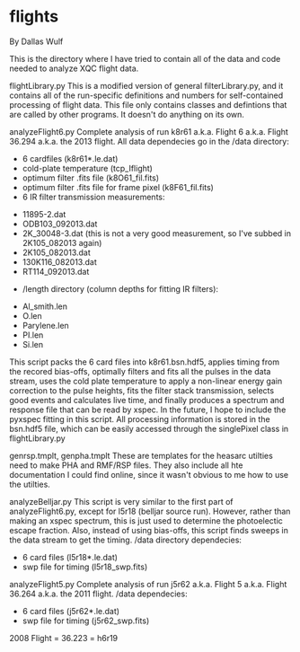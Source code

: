 # flights
By Dallas Wulf

This is the directory where I have tried to contain all of 
the data and code needed to analyze XQC flight data.

flightLibrary.py 
This is a modified version of general filterLibrary.py, and 
it contains all of the run-specific definitions and numbers 
for self-contained processing of flight data. This file only
contains classes and defintions that are called by other 
programs. It doesn't do anything on its own.

analyzeFlight6.py
Complete analysis of run k8r61 a.k.a. Flight 6 a.k.a. 
Flight 36.294 a.k.a. the 2013 flight.
All data dependecies go in the /data directory:
* 6 cardfiles (k8r61*.le.dat)
* cold-plate temperature (tcp_Iflight)
* optimum filter .fits file (k8O61_fil.fits)
* optimum filter .fits file for frame pixel (k8F61_fil.fits)
* 6 IR filter transmission measurements:
- 11895-2.dat
- ODB103_092013.dat
- 2K_30048-3.dat (this is not a very good measurement, so 
I've subbed in 2K105_082013 again)
- 2K105_082013.dat 
- 130K116_082013.dat
- RT114_092013.dat
* /length directory (column depths for fitting IR filters):
- Al_smith.len
- O.len
- Parylene.len
- PI.len
- Si.len

This script packs the 6 card files into k8r61.bsn.hdf5, applies
timing from the recored bias-offs, optimally filters and fits 
all the pulses in the data stream, uses the cold plate temperature 
to apply a non-linear energy gain correction to the pulse heights,
fits the filter stack transmission, selects good events and 
calculates live time, and finally produces a spectrum and response 
file that can be read by xspec. In the future, I hope to include the 
pyxspec fitting in this script.  All processing information is stored 
in the bsn.hdf5 file, which can be easily accessed through the 
singlePixel class in flightLibrary.py

genrsp.tmplt, genpha.tmplt
These are templates for the heasarc utilties need to make PHA and 
RMF/RSP files. They also include all hte documentation I could find 
online, since it wasn't obvious to me how to use the utilties.

analyzeBelljar.py
This script is very similar to the first part of analyzeFlight6.py, 
except for l5r18 (belljar source run). However, rather than
making an xspec spectrum, this is just used to determine the 
photoelectic escape fraction.  Also, instead of using bias-offs,
this script finds sweeps in the data stream to get the timing.
/data directory dependecies:
* 6 card files (l5r18*.le.dat)
* swp file for timing (l5r18_swp.fits)

analyzeFlight5.py
Complete analysis of run j5r62 a.k.a. Flight 5 a.k.a.
Flight 36.264 a.k.a. the 2011 flight.
/data dependecies:
* 6 card files (j5r62*.le.dat)
* swp file for timing (j5r62_swp.fits)



2008 Flight = 36.223 = h6r19
